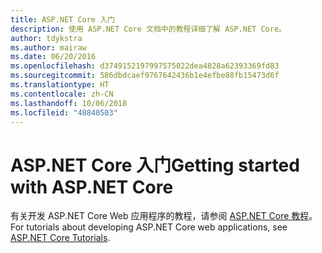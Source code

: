 ```yaml
---
title: ASP.NET Core 入门
description: 使用 ASP.NET Core 文档中的教程详细了解 ASP.NET Core。
author: tdykstra
ms.author: mairaw
ms.date: 06/20/2016
ms.openlocfilehash: d3749152197997575022dea4828a62393369fd83
ms.sourcegitcommit: 586dbdcaef9767642436b1e4efbe88fb15473d6f
ms.translationtype: HT
ms.contentlocale: zh-CN
ms.lasthandoff: 10/06/2018
ms.locfileid: "48840503"
---
```

# <a name="getting-started-with-aspnet-core"></a><span data-ttu-id="b15a0-103">ASP.NET Core 入门</span><span class="sxs-lookup"><span data-stu-id="b15a0-103">Getting started with ASP.NET Core</span></span>

<span data-ttu-id="b15a0-104">有关开发 ASP.NET Core Web 应用程序的教程，请参阅 [ASP.NET Core 教程](/aspnet/core/tutorials)。</span><span class="sxs-lookup"><span data-stu-id="b15a0-104">For tutorials about developing ASP.NET Core web applications, see [ASP.NET Core Tutorials](/aspnet/core/tutorials).</span></span>
